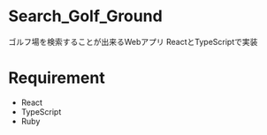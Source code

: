# Search_Golf_Ground
 ゴルフ場を検索することが出来るWebアプリ
 ReactとTypeScriptで実装
  
# Requirement
 
* React
* TypeScript
* Ruby
   
